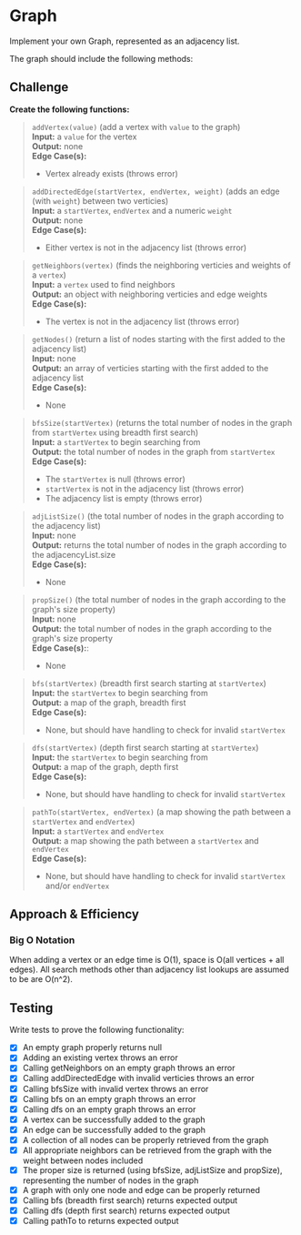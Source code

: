 # Graph

Implement your own Graph, represented as an adjacency list.

The graph should include the following methods:

## Challenge

**Create the following functions:**

>`addVertex(value)` (add a vertex with `value` to the graph)  
>**Input:** a `value` for the vertex  
>**Output:** none  
>**Edge Case(s):**
>- Vertex already exists (throws error)

>`addDirectedEdge(startVertex, endVertex, weight)` (adds an edge (with `weight`) between two verticies)  
>**Input:** a `startVertex`, `endVertex` and a numeric `weight`  
>**Output:** none  
>**Edge Case(s):**  
>- Either vertex is not in the adjacency list (throws error)

>`getNeighbors(vertex)` (finds the neighboring verticies and weights of a `vertex`)  
>**Input:** a `vertex` used to find neighbors  
>**Output:** an object with neighboring verticies and edge weights  
>**Edge Case(s):**
>- The vertex is not in the adjacency list (throws error)

>`getNodes()` (return a list of nodes starting with the first added to the adjacency list)  
>**Input:** none  
>**Output:** an array of verticies starting with the first added to the adjacency list  
>**Edge Case(s):**
>- None

>`bfsSize(startVertex)` (returns the total number of nodes in the graph from `startVertex` using breadth first search)  
>**Input:** a `startVertex` to begin searching from  
>**Output:** the total number of nodes in the graph from `startVertex`  
>**Edge Case(s):**
>- The `startVertex` is null (throws error)
>- `startVertex` is not in the adjacency list (throws error)
>- The adjacency list is empty (throws error)

>`adjListSize()` (the total number of nodes in the graph according to the adjacency list)  
>**Input:** none  
>**Output:** returns the total number of nodes in the graph according to the adjacencyList.size  
>**Edge Case(s):**
>- None

>`propSize()` (the total number of nodes in the graph according to the graph's size property)  
>**Input:** none  
>**Output:** the total number of nodes in the graph according to the graph's size property  
>**Edge Case(s):**:
>- None

>`bfs(startVertex)` (breadth first search starting at `startVertex`)  
>**Input:** the `startVertex` to begin searching from  
>**Output:** a map of the graph, breadth first  
>**Edge Case(s):**
>- None, but should have handling to check for invalid `startVertex`

>`dfs(startVertex)` (depth first search starting at `startVertex`)  
>**Input:** the `startVertex` to begin searching from  
>**Output:** a map of the graph, depth first  
>**Edge Case(s):**
>- None, but should have handling to check for invalid `startVertex`

>`pathTo(startVertex, endVertex)` (a map showing the path between a `startVertex` and `endVertex`)  
>**Input:** a `startVertex` and `endVertex`  
>**Output:** a map showing the path between a `startVertex` and `endVertex`  
>**Edge Case(s):**
>- None, but should have handling to check for invalid `startVertex` and/or `endVertex`

## Approach & Efficiency

### Big O Notation

When adding a vertex or an edge time is O(1), space is O(all vertices + all edges). All search methods other than adjacency list lookups are assumed to be are O(n^2).

## Testing

Write tests to prove the following functionality:

- [X] An empty graph properly returns null
- [X] Adding an existing vertex throws an error
- [X] Calling getNeighbors on an empty graph throws an error
- [X] Calling addDirectedEdge with invalid verticies throws an error
- [X] Calling bfsSize with invalid vertex throws an error
- [X] Calling bfs on an empty graph throws an error
- [X] Calling dfs on an empty graph throws an error
- [X] A vertex can be successfully added to the graph
- [X] An edge can be successfully added to the graph
- [X] A collection of all nodes can be properly retrieved from the graph
- [X] All appropriate neighbors can be retrieved from the graph with the weight between nodes included
- [X] The proper size is returned (using bfsSize, adjListSize and propSize), representing the number of nodes in the graph
- [X] A graph with only one node and edge can be properly returned
- [X] Calling bfs (breadth first search) returns expected output
- [X] Calling dfs (depth first search) returns expected output
- [X] Calling pathTo to returns expected output

